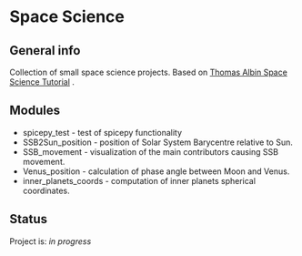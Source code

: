 # Space Science

## General info
Collection of small space science projects. Based on [Thomas Albin Space Science Tutorial](https://github.com/ThomasAlbin/SpaceScienceTutorial) .

## Modules
* spicepy_test - test of spicepy functionality
* SSB2Sun_position - position of Solar System Barycentre relative to Sun.
* SSB_movement - visualization of the main contributors causing SSB movement.
* Venus_position - calculation of phase angle between Moon and Venus.
* inner_planets_coords - computation of inner planets spherical coordinates.

## Status
Project is: _in progress_